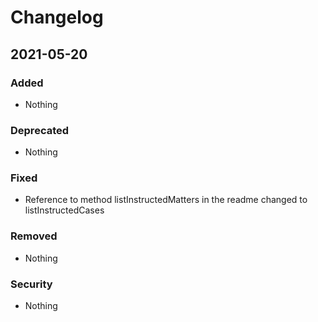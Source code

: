 # Changelog

## 2021-05-20

### Added
- Nothing
### Deprecated
- Nothing
### Fixed
- Reference to method listInstructedMatters in the readme changed to listInstructedCases
### Removed
- Nothing
### Security
- Nothing
